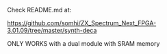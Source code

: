 Check README.md at:

https://github.com/somhi/ZX_Spectrum_Next_FPGA-3.01.09/tree/master/synth-deca

ONLY WORKS with a dual module with SRAM memory
